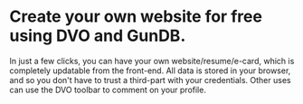 # Create your own website for free using DVO and GunDB. 

In just a few clicks, you can have your own website/resume/e-card, which is completely updatable from the front-end. All data is stored in your browser, and so you don't have to trust a third-part with your credentials. Other uses can use the DVO toolbar to comment on your profile. 
